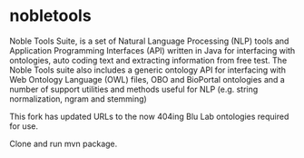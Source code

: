 # nobletools
Noble Tools Suite, is a set of Natural Language Processing (NLP) tools and Application Programming Interfaces (API) written in Java for interfacing with ontologies, auto coding text and extracting information from free test. The Noble Tools suite also includes a generic ontology API for interfacing with Web Ontology Language (OWL) files, OBO and BioPortal ontologies and a number of support utilities and methods useful for NLP (e.g. string normalization, ngram and stemming)


This fork has updated URLs to the now 404ing Blu Lab ontologies required for use.

Clone and run mvn package.
